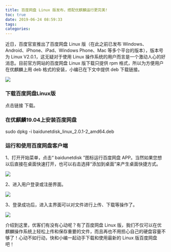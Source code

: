 ```yaml
---
title: 百度网盘 Linux 版发布，搭配优麒麟运行更完美!
toc: true
date: 2019-06-24 08:59:33
tags:
categories:
---
```


近日，百度官宣推出了百度网盘 Linux 版（在此之前已发布 Windows、Android、iPhone、iPad、Windows Phone、Mac 等多个平台的版本），版本号为 Linux V2.0.1，这无疑对于使用 Linux 操作系统的用户而言是一个激动人心的好消息。目前官方网站的百度网盘 Linux 版下载只提供 rpm 格式，所以为方便用户在优麒麟上用 deb 格式的安装，小编已在下文中提供 deb 下载链接。

![](https://www.ubuntukylin.com/upload/201906/1560758952534116.png)

### 下载百度网盘Linux版

点击链接 [](https://www.ubuntukylin.com/public/pdf/baidunetdisk_linux_2.0.1-2_amd64.deb) 下载。

### 在优麒麟19.04上安装百度网盘

sudo dpkg -i baidunetdisk_linux_2.0.1-2_amd64.deb

### 运行和使用百度网盘客户端

1、打开开始菜单，点击“ baidunetdisk ”图标运行百度网盘 APP。当然如果您想以后直接在桌面快速打开，也可以右击选择“添加到桌面”来产生桌面快捷方式。

![](https://www.ubuntukylin.com/upload/201906/1560758358355333.png)

2、进入用户登录或注册界面。

![](https://www.ubuntukylin.com/upload/201906/1560758799613885.png)

3、登录成功后，进入主界面可以对文件进行上传、下载等操作了。

![](https://www.ubuntukylin.com/upload/201906/1560758403619374.png)

介绍到这里，优客们有没有心动呢？有了百度网盘 Linux 版，我们不仅可以在优麒麟操作系统上轻松上传和保存重要的文件，而且再也不用担心自己的硬盘容量不够了！心动不如行动，快和小编一起动手下载和使用最新的 Linux 版百度网盘吧！
